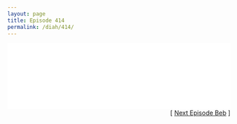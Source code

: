```yaml
---
layout: page
title: Episode 414
permalink: /diah/414/
---
```


<iframe allowfullscreen="true" frameborder="0" style="width:100%;" marginheight="0" marginwidth="0" mozallowfullscreen="true" scrolling="NO" src="//gdriveplayer.us/embed2.php?link=IiWZgWLcHLnNvjEujXLdpQGxQY1W77pDi67yRnzqivmnn2zj8az2B3Tb9haAEbzPsfh9DuJyysM3AhRcrD9a50F808OL7v1y5BWl2oigmRlbzYlgHvrig4viF48SuWxhy7XuhlSyhe1gbzrPaQ%252F3mjLbJZ78CmF%252FYzdzAqWOjEvXEv%252F4U37TuiGpt5dI5iK3qpvILEnGPKRSv0%252B7oSkXad&amp;no_adult=yes" webkitallowfullscreen="true"></iframe>

<div align="right">[ <a href="/diah/415/">Next Episode Beb</a> ]</div>

